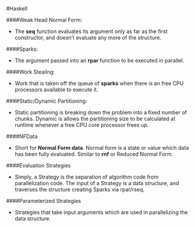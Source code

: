 #Haskell

####Weak Head Normal Form:

- The **seq** function evaluates its argument only as far as the first constructor, and doesn’t evaluate any more of the structure.

####Sparks:

- The argument passed into an **rpar** function to be executed in parallel. 

####Work Stealing:

- Work that is taken off the queue of **sparks** when there is an free CPU processors available to execute it.

####Static/Dynamic Partitioning:
- Static partitioning is breaking down the problem into a fixed number of chunks. Dynamic is allows the partitioning size to be calculated at runtime whenever a free CPU core processor frees up.

####NFData
- Short for **Normal Form data**. Normal form is a state or value which data has been fully evaluated. Similar to **rnf** or Reduced Normal Form.
 
####Evaluation Strategies
- Simply, a Strategy is the separation of algorithm code from parallelization code. The input of a Strategy is a data structure, and traverses the structure creating Sparks via rpar/rseq. 

####Parameterized Strategies 
- Strategies that take input arguments which are used in parallelizing the data structure. 

  